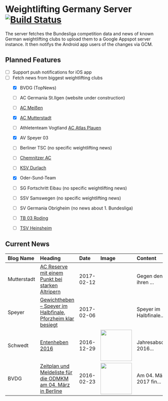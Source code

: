 # Weightlifting Germany Server [![Build Status](https://travis-ci.org/WGierke/weightlifting_germany_server.svg?branch=master)](https://travis-ci.org/WGierke/weightlifting_germany_server)

The server fetches the Bundesliga competition data and news of known German weightlifting clubs to upload them to a Google Appspot server instance.
It then notifys the Android app users of the changes via GCM.

## Planned Features
- [ ] Support push notifications for iOS app  
- [ ] Fetch news from biggest weightlifting clubs
    - [X] BVDG (TopNews)
    - [ ] AC Germania St.Ilgen (website under construction)
    - [ ] [AC Meißen](http://www.ac-meissen.de/index.php?start=1)
    - [X] [AC Mutterstadt](http://www.ac-mutterstadt.de/index.php?start=1)
    - [ ] Athletenteam Vogtland [AC Atlas Plauen](https://acatlas.wordpress.com/)
    - [X] AV Speyer 03
    - [ ] Berliner TSC (no specific weightlifting news)
    - [ ] [Chemnitzer AC](http://chemnitzer-athletenclub.de/aktuelles/news/page/1/)
    - [ ] [KSV Durlach](http://ksvdurlach.de/news?page_n54=1)
    - [X] Oder-Sund-Team
    - [ ] SG Fortschritt Eibau (no specific weightlifting news)
    - [ ] SSV Samswegen (no specific weightlifting news)
    - [ ] SV Germania Obrigheim (no news about 1. Bundesliga)
    - [ ] [TB 03 Roding](http://www.tb03-gewichtheben.de/page/1/)
    - [ ] [TSV Heinsheim](http://gewichtheben.tsv-heinsheim.de/index.php?start=1)


## Current News

| Blog Name   | Heading                                                                                                                                                           | Date       | Image                                                                                                                   | Content                 |
|:------------|:------------------------------------------------------------------------------------------------------------------------------------------------------------------|:-----------|:------------------------------------------------------------------------------------------------------------------------|:------------------------|
| Mutterstadt | [AC Reserve mit einem Punkt bei starken Altripern](http://www.ac-mutterstadt.de/index.php?start=0&heading=d81ede5507872ece6f5c3f09adb0cd911486854000.0)           | 2017-02-12 |                                                                                                                         | Gegen den mit ihren ... |
| Speyer      | [Gewichtheben – Speyer im Halbfinale, Pforzheim klar besiegt](http://www.av03-speyer.de/2017/02/gewichtheben-speyer-im-halbfinale/)                               | 2017-02-06 |                                                                                                                         | Speyer im Halbfinale... |
| Schwedt     | [Entenheben 2016](http://gewichtheben.blauweiss65-schwedt.de/?p=7366)                                                                                             | 2016-12-29 | <img src='http://gewichtheben.blauweiss65-schwedt.de/wp-content/uploads/2016/12/Entenheben-300x218.jpg' width='100px'/> | Jahresabschluss 2016... |
| BVDG        | [Zeitplan und Meldeliste für die ODMKM am 04. März in Berline](http://www.german-weightlifting.de/zeitplan-und-meldeliste-fuer-die-odmkm-am-04-maerz-in-berline/) | 2016-02-23 | <img src='http://www.german-weightlifting.de/wp-content/uploads/2017/02/Bild-für-Beiträge.jpg' width='100px'/>          | Am 04. März 2017 fin... |